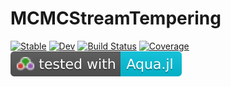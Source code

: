 # MCMCStreamTempering

[![Stable](https://img.shields.io/badge/docs-stable-blue.svg)](https://bgctw.github.io/MCMCStreamTempering.jl/stable/)
[![Dev](https://img.shields.io/badge/docs-dev-blue.svg)](https://bgctw.github.io/MCMCStreamTempering.jl/dev/)
[![Build Status](https://github.com/bgctw/MCMCStreamTempering.jl/actions/workflows/CI.yml/badge.svg?branch=main)](https://github.com/bgctw/MCMCStreamTempering.jl/actions/workflows/CI.yml?query=branch%3Amain)
[![Coverage](https://codecov.io/gh/bgctw/MCMCStreamTempering.jl/branch/main/graph/badge.svg)](https://codecov.io/gh/bgctw/MCMCStreamTempering.jl)
[![Aqua](https://raw.githubusercontent.com/JuliaTesting/Aqua.jl/master/badge.svg)](https://github.com/JuliaTesting/Aqua.jl)

